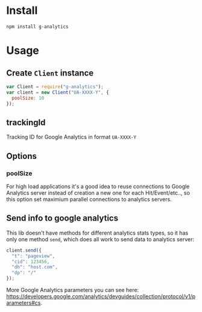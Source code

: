 # Install

`npm install g-analytics`

# Usage

## Create `Client` instance

```js
var Client = require("g-analytics");
var client = new Client("UA-XXXX-Y", {
  poolSize: 10
});
```

## trackingId

Tracking ID for Google Analytics in format `UA-XXXX-Y`

## Options

### poolSize

For high load applications it's a good idea to reuse connections to Google Analytics server instead of creation a new one for each Hit/Event/etc.., so this option set maximium parallel connections to analytics servers.

## Send info to google analytics

This lib doesn't have methods for different analytics stats types, so it has only one method `send`, which does all work to send data to analytics server:

```js
client.send({
  "t": "pageview",
  "cid": 123456,
  "dh": "host.com",
  "dp": "/"
});
```

More Google Analytics parameters you can see here: https://developers.google.com/analytics/devguides/collection/protocol/v1/parameters#cs.